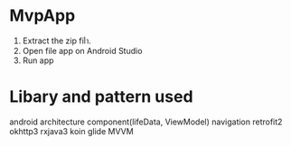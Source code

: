 # MvpApp
1. Extract the zip filำ.
2. Open file app on Android Studio
3. Run app 

# Libary and pattern used
android architecture component(lifeData, ViewModel)
navigation
retrofit2
okhttp3
rxjava3
koin
glide
MVVM
